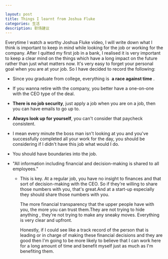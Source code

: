 ```yaml
---

layout: post
title: Things I learnt from Joshua Fluke
categories: 生活
description: 职场建议
---
```


Everytime I watch a worthy Joshua Fluke video, I will write down what I think is important to keep in mind while looking for the job or working for the company. After I quitted my first job in a bank, I realised it is very important to keep a clear mind on the things which have a long impact on the future rather than just what matters now. It's very easy to forget your personal goal when you are at your job. So I have decided to record the following:

- Since you graduate from college, everything is  **a race against time** .

- If you wanna retire with the company, you better have a one-on-one with the CEO type of the deal.

- **There is no job security**, just apply a job when you are on a job, then you can have emails to go up to.

- **Always look up for yourself**,  you can't consider that paycheck consistent.

- I mean every minute the boss man isn't looking at you and you've successfully completed all your work for the day, you should be considering if I didn't have this job what would I do.

- You should have boundaries into the job.

- "All information including financial and decision-making is shared to all employees."

  - This is key. At a regular job, you have no insight to finances and that sort of decision-making with the CEO. So if they're willing to share those numbers with you, that's great.And at a start-up especially they should share those numbers with you.

    The more financial transparency that the upper people have with you, the more you can trust them.They are not trying to hide anything , they're not trying to make any sneaky moves. Everything is very clear and upfront.

    Honestly, if I could see like a track record of the person that is leading or in charge of making these financial decisions and they are good then I'm going to be more likely to believe that I can work here for a long amount of time and benefit myself just as much as I'm benefiting them.

